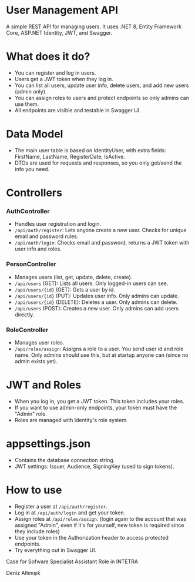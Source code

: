 # User Management API

A simple REST API for managing users. It uses .NET 8, Entity Framework Core, ASP.NET Identity, JWT, and Swagger.

# What does it do?
- You can register and log in users.
- Users get a JWT token when they log in.
- You can list all users, update user info, delete users, and add new users (admin only).
- You can assign roles to users and protect endpoints so only admins can use them.
- All endpoints are visible and testable in Swagger UI.

# Data Model
- The main user table is based on IdentityUser, with extra fields: FirstName, LastName, RegisterDate, IsActive.
- DTOs are used for requests and responses, so you only get/send the info you need.

# Controllers
### AuthController
- Handles user registration and login.
- `/api/auth/register`: Lets anyone create a new user. Checks for unique email and password rules.
- `/api/auth/login`: Checks email and password, returns a JWT token with user info and roles.

### PersonController
- Manages users (list, get, update, delete, create).
- `/api/users` (GET): Lists all users. Only logged-in users can see.
- `/api/users/{id}` (GET): Gets a user by id.
- `/api/users/{id}` (PUT): Updates user info. Only admins can update.
- `/api/users/{id}` (DELETE): Deletes a user. Only admins can delete.
- `/api/users` (POST): Creates a new user. Only admins can add users directly.

### RoleController
- Manages user roles.
- `/api/roles/assign`: Assigns a role to a user. You send user id and role name. Only admins should use this, but at startup anyone can (since no admin exists yet).

# JWT and Roles
- When you log in, you get a JWT token. This token includes your roles.
- If you want to use admin-only endpoints, your token must have the "Admin" role.
- Roles are managed with Identity's role system.

# appsettings.json
- Contains the database connection string.
- JWT settings: Issuer, Audience, SigningKey (used to sign tokens).

# How to use
- Register a user at `/api/auth/register`.
- Log in at `/api/auth/login` and get your token.
- Assign roles at `/api/roles/assign`. (login again to the account that was assigned "Admin", even if it's for yourself, new token is required since they include roles)
- Use your token in the Authorization header to access protected endpoints.
- Try everything out in Swagger UI.


Case for Sofware Specialist Assistant Role in INTETRA

Deniz Altınışık